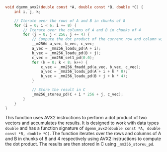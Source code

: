 
```c
void dgemm_avx2(double const *A, double const *B, double *C) {
    int i, j, k;

    // Iterate over the rows of A and B in chunks of 8
    for (i = 0; i < 6; i += 8) {
        // Iterate over the columns of A and B in chunks of 4
        for (j = 0; j < 256; j += 4) {
            // Compute the dot product of the current row and column with AVX2 instructions
            __m256d a_vec, b_vec, c_vec;
            a_vec = _mm256_loadu_pd(A + i);
            b_vec = _mm256_loadu_pd(B + j);
            c_vec = _mm256_set1_pd(0.0);
            for (k = 0; k < 8; k++) {
                c_vec = _mm256_fmadd_pd(a_vec, b_vec, c_vec);
                a_vec = _mm256_loadu_pd(A + i + k * 8);
                b_vec = _mm256_loadu_pd(B + j + k * 4);
            }

            // Store the result in C
            _mm256_storeu_pd(C + i * 256 + j, c_vec);
        }
    }
}
```
This function uses AVX2 instructions to perform a dot product of two vectors and accumulates the results. It is designed to work with data types `double` and has a function signature of `dgemm_avx2(double const *A, double const *B, double *C)`. The function iterates over the rows and columns of A and B in chunks of 8 and 4 respectively using AVX2 instructions to compute the dot product. The results are then stored in C using `_mm256_storeu_pd`.

